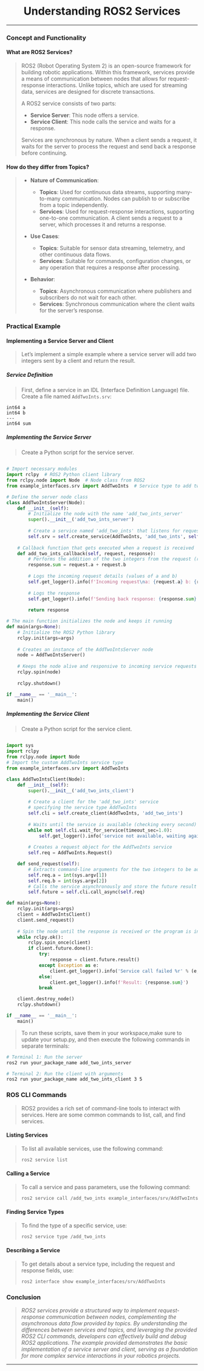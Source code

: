 <!-- <center><img src="http://mooc.e-yantra.org/img/eYantra_logo.svg" alt="e-yantra_logo" style="scale:75%;" /></center> -->

<style>
.back{
	position: fixed;
	width: 250px;
	height: 250px;
	top: 50%;
	left: 50%;
    margin-top: auto; 
    margin-left: auto; 
	opacity: 0.15;
    z-index: -1;
	}
</style>
<!-- <img src="http://mooc.e-yantra.org/img/EyantraLogoMini.png" class="back"> -->

<center>
    <h1>Understanding ROS2 Services</h1>
</center>

---

### Concept and Functionality

#### What are ROS2 Services?

> ROS2 (Robot Operating System 2) is an open-source framework for building robotic applications. Within this framework, services provide a means of communication between nodes that allows for request-response interactions. Unlike topics, which are used for streaming data, services are designed for discrete transactions.
>
> A ROS2 service consists of two parts:
> - **Service Server**: This node offers a service.
> - **Service Client**: This node calls the service and waits for a response.
> 
> Services are synchronous by nature. When a client sends a request, it waits for the server to process the request and send back a response before continuing.

#### How do they differ from Topics?

> - **Nature of Communication**:
>   - **Topics**: Used for continuous data streams, supporting many-to-many communication. Nodes can publish to or subscribe from a topic independently.
>   - **Services**: Used for request-response interactions, supporting one-to-one communication. A client sends a request to a server, which processes it and returns a response.
> 
> - **Use Cases**:
>   - **Topics**: Suitable for sensor data streaming, telemetry, and other continuous data flows.
>   - **Services**: Suitable for commands, configuration changes, or any operation that requires a response after processing.
> 
> - **Behavior**:
>   - **Topics**: Asynchronous communication where publishers and subscribers do not wait for each other.
>   - **Services**: Synchronous communication where the client waits for the server’s response.

### Practical Example

#### Implementing a Service Server and Client

> Let’s implement a simple example where a service server will add two integers sent by a client and return the result.

##### Service Definition

> First, define a service in an IDL (Interface Definition Language) file. Create a file named `AddTwoInts.srv`:

```plaintext
int64 a
int64 b
---
int64 sum
```

##### Implementing the Service Server

> Create a Python script for the service server.

```python

# Import necessary modules
import rclpy  # ROS2 Python client library
from rclpy.node import Node  # Node class from ROS2
from example_interfaces.srv import AddTwoInts  # Service type to add two integers (request-response)

# Define the server node class
class AddTwoIntsServer(Node):
    def __init__(self):
        # Initialize the node with the name 'add_two_ints_server'
        super().__init__('add_two_ints_server')
        
        # Create a service named 'add_two_ints' that listens for requests of type 'AddTwoInts'
        self.srv = self.create_service(AddTwoInts, 'add_two_ints', self.add_two_ints_callback)
    
    # Callback function that gets executed when a request is received
    def add_two_ints_callback(self, request, response):
        # Performs the addition of the two integers from the request (request.a and request.b)
        response.sum = request.a + request.b
        
        # Logs the incoming request details (values of a and b)
        self.get_logger().info(f'Incoming request\na: {request.a} b: {request.b}')
        
        # Logs the response 
        self.get_logger().info(f'Sending back response: {response.sum}')
        
        return response

# The main function initializes the node and keeps it running
def main(args=None):
    # Initialize the ROS2 Python library
    rclpy.init(args=args)
    
    # Creates an instance of the AddTwoIntsServer node
    node = AddTwoIntsServer()
    
    # Keeps the node alive and responsive to incoming service requests
    rclpy.spin(node)
    
    rclpy.shutdown()

if __name__ == '__main__':
    main()

```

##### Implementing the Service Client

> Create a Python script for the service client.

```python

import sys
import rclpy
from rclpy.node import Node
# Import the custom AddTwoInts service type
from example_interfaces.srv import AddTwoInts

class AddTwoIntsClient(Node):
    def __init__(self):
        super().__init__('add_two_ints_client')
        
        # Create a client for the 'add_two_ints' service
        # specifying the service type AddTwoInts
        self.cli = self.create_client(AddTwoInts, 'add_two_ints')
        
        # Waits until the service is available (checking every second)
        while not self.cli.wait_for_service(timeout_sec=1.0):
            self.get_logger().info('service not available, waiting again...')
        
        # Creates a request object for the AddTwoInts service
        self.req = AddTwoInts.Request()

    def send_request(self):
        # Extracts command-line arguments for the two integers to be added
        self.req.a = int(sys.argv[1])
        self.req.b = int(sys.argv[2])
        # Calls the service asynchronously and store the future result
        self.future = self.cli.call_async(self.req)

def main(args=None):
    rclpy.init(args=args)
    client = AddTwoIntsClient()
    client.send_request()
    
    # Spin the node until the response is received or the program is interrupted
    while rclpy.ok():
        rclpy.spin_once(client)
        if client.future.done():
            try:
                response = client.future.result()
            except Exception as e:
                client.get_logger().info('Service call failed %r' % (e,))
            else:
                client.get_logger().info(f'Result: {response.sum}')
            break

    client.destroy_node()
    rclpy.shutdown()

if __name__ == '__main__':
    main()
```

> To run these scripts, save them in your workspace,make sure to update your setup.py, and then execute the following commands in separate terminals:

```sh
# Terminal 1: Run the server
ros2 run your_package_name add_two_ints_server

# Terminal 2: Run the client with arguments
ros2 run your_package_name add_two_ints_client 3 5
```

### ROS CLI Commands

> ROS2 provides a rich set of command-line tools to interact with services. Here are some common commands to list, call, and find services.

#### Listing Services

> To list all available services, use the following command:
> 
> ```sh
> ros2 service list
> ```

#### Calling a Service

> To call a service and pass parameters, use the following command:
> 
> ```sh
> ros2 service call /add_two_ints example_interfaces/srv/AddTwoInts "{a: 3, b: 5}"
> ```

#### Finding Service Types

> To find the type of a specific service, use:
> 
> ```sh
> ros2 service type /add_two_ints
> ```

#### Describing a Service

> To get details about a service type, including the request and response fields, use:
> 
> ```sh
> ros2 interface show example_interfaces/srv/AddTwoInts
> ```

### Conclusion

> *ROS2 services provide a structured way to implement request-response communication between nodes, complementing the asynchronous data flow provided by topics. By understanding the differences between services and topics, and leveraging the provided ROS2 CLI commands, developers can effectively build and debug ROS2 applications. The example provided demonstrates the basic implementation of a service server and client, serving as a foundation for more complex service interactions in your robotics projects.*

-------